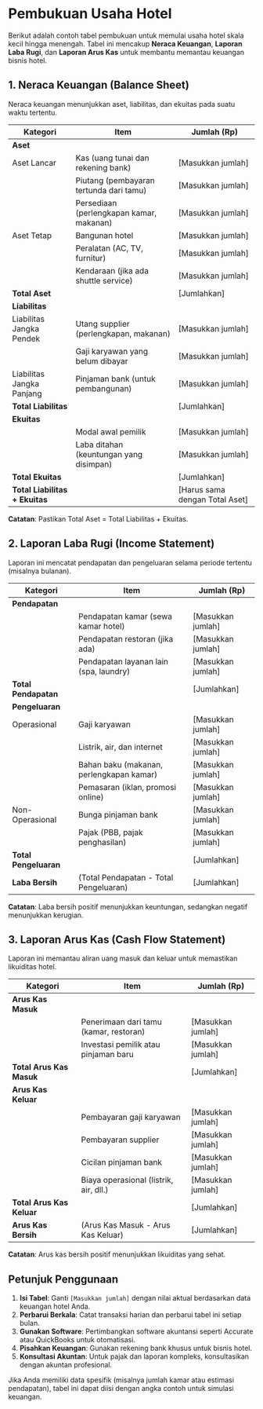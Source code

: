 # Pembukuan Usaha Hotel

Berikut adalah contoh tabel pembukuan untuk memulai usaha hotel skala kecil hingga menengah. Tabel ini mencakup **Neraca Keuangan**, **Laporan Laba Rugi**, dan **Laporan Arus Kas** untuk membantu memantau keuangan bisnis hotel.

## 1. Neraca Keuangan (Balance Sheet)
Neraca keuangan menunjukkan aset, liabilitas, dan ekuitas pada suatu waktu tertentu.

| Kategori                  | Item                                      | Jumlah (Rp)       |
|---------------------------|-------------------------------------------|-------------------|
| **Aset**                  |                                           |                   |
| Aset Lancar               | Kas (uang tunai dan rekening bank)        | [Masukkan jumlah] |
|                           | Piutang (pembayaran tertunda dari tamu)   | [Masukkan jumlah] |
|                           | Persediaan (perlengkapan kamar, makanan)  | [Masukkan jumlah] |
| Aset Tetap                | Bangunan hotel                            | [Masukkan jumlah] |
|                           | Peralatan (AC, TV, furnitur)              | [Masukkan jumlah] |
|                           | Kendaraan (jika ada shuttle service)      | [Masukkan jumlah] |
| **Total Aset**            |                                           | [Jumlahkan]       |
| **Liabilitas**            |                                           |                   |
| Liabilitas Jangka Pendek  | Utang supplier (perlengkapan, makanan)    | [Masukkan jumlah] |
|                           | Gaji karyawan yang belum dibayar          | [Masukkan jumlah] |
| Liabilitas Jangka Panjang | Pinjaman bank (untuk pembangunan)         | [Masukkan jumlah] |
| **Total Liabilitas**      |                                           | [Jumlahkan]       |
| **Ekuitas**               |                                           |                   |
|                           | Modal awal pemilik                        | [Masukkan jumlah] |
|                           | Laba ditahan (keuntungan yang disimpan)   | [Masukkan jumlah] |
| **Total Ekuitas**         |                                           | [Jumlahkan]       |
| **Total Liabilitas + Ekuitas** |                                   | [Harus sama dengan Total Aset] |

**Catatan**: Pastikan Total Aset = Total Liabilitas + Ekuitas.

## 2. Laporan Laba Rugi (Income Statement)
Laporan ini mencatat pendapatan dan pengeluaran selama periode tertentu (misalnya bulanan).

| Kategori                  | Item                                      | Jumlah (Rp)       |
|---------------------------|-------------------------------------------|-------------------|
| **Pendapatan**            |                                           |                   |
|                           | Pendapatan kamar (sewa kamar hotel)       | [Masukkan jumlah] |
|                           | Pendapatan restoran (jika ada)            | [Masukkan jumlah] |
|                           | Pendapatan layanan lain (spa, laundry)    | [Masukkan jumlah] |
| **Total Pendapatan**      |                                           | [Jumlahkan]       |
| **Pengeluaran**           |                                           |                   |
| Operasional               | Gaji karyawan                             | [Masukkan jumlah] |
|                           | Listrik, air, dan internet                | [Masukkan jumlah] |
|                           | Bahan baku (makanan, perlengkapan kamar)  | [Masukkan jumlah] |
|                           | Pemasaran (iklan, promosi online)         | [Masukkan jumlah] |
| Non-Operasional           | Bunga pinjaman bank                       | [Masukkan jumlah] |
|                           | Pajak (PBB, pajak penghasilan)            | [Masukkan jumlah] |
| **Total Pengeluaran**     |                                           | [Jumlahkan]       |
| **Laba Bersih**           | (Total Pendapatan - Total Pengeluaran)    | [Jumlahkan]       |

**Catatan**: Laba bersih positif menunjukkan keuntungan, sedangkan negatif menunjukkan kerugian.

## 3. Laporan Arus Kas (Cash Flow Statement)
Laporan ini memantau aliran uang masuk dan keluar untuk memastikan likuiditas hotel.

| Kategori                  | Item                                      | Jumlah (Rp)       |
|---------------------------|-------------------------------------------|-------------------|
| **Arus Kas Masuk**        |                                           |                   |
|                           | Penerimaan dari tamu (kamar, restoran)    | [Masukkan jumlah] |
|                           | Investasi pemilik atau pinjaman baru      | [Masukkan jumlah] |
| **Total Arus Kas Masuk**  |                                           | [Jumlahkan]       |
| **Arus Kas Keluar**       |                                           |                   |
|                           | Pembayaran gaji karyawan                  | [Masukkan jumlah] |
|                           | Pembayaran supplier                       | [Masukkan jumlah] |
|                           | Cicilan pinjaman bank                     | [Masukkan jumlah] |
|                           | Biaya operasional (listrik, air, dll.)    | [Masukkan jumlah] |
| **Total Arus Kas Keluar** |                                           | [Jumlahkan]       |
| **Arus Kas Bersih**       | (Arus Kas Masuk - Arus Kas Keluar)        | [Jumlahkan]       |

**Catatan**: Arus kas bersih positif menunjukkan likuiditas yang sehat.

## Petunjuk Penggunaan
1. **Isi Tabel**: Ganti `[Masukkan jumlah]` dengan nilai aktual berdasarkan data keuangan hotel Anda.
2. **Perbarui Berkala**: Catat transaksi harian dan perbarui tabel ini setiap bulan.
3. **Gunakan Software**: Pertimbangkan software akuntansi seperti Accurate atau QuickBooks untuk otomatisasi.
4. **Pisahkan Keuangan**: Gunakan rekening bank khusus untuk bisnis hotel.
5. **Konsultasi Akuntan**: Untuk pajak dan laporan kompleks, konsultasikan dengan akuntan profesional.

Jika Anda memiliki data spesifik (misalnya jumlah kamar atau estimasi pendapatan), tabel ini dapat diisi dengan angka contoh untuk simulasi keuangan.

